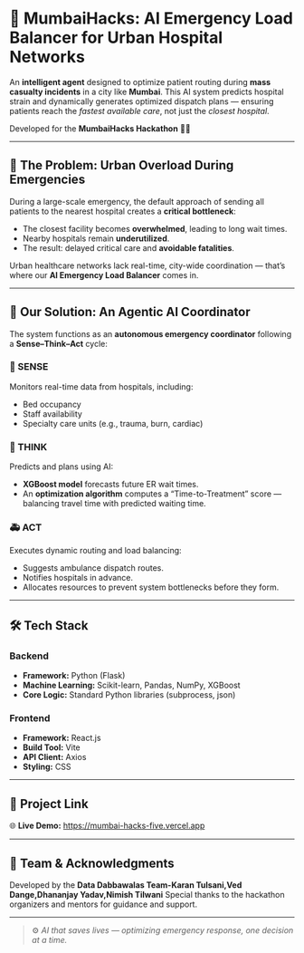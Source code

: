 # 🚨 MumbaiHacks: AI Emergency Load Balancer for Urban Hospital Networks

An **intelligent agent** designed to optimize patient routing during **mass casualty incidents** in a city like **Mumbai**. This AI system predicts hospital strain and dynamically generates optimized dispatch plans — ensuring patients reach the *fastest available care*, not just the *closest hospital*.

Developed for the **MumbaiHacks Hackathon** 🧠💡


---

## 🌆 The Problem: Urban Overload During Emergencies

During a large-scale emergency, the default approach of sending all patients to the nearest hospital creates a **critical bottleneck**:

- The closest facility becomes **overwhelmed**, leading to long wait times.  
- Nearby hospitals remain **underutilized**.  
- The result: delayed critical care and **avoidable fatalities**.

Urban healthcare networks lack real-time, city-wide coordination — that’s where our **AI Emergency Load Balancer** comes in.


---

## 🤖 Our Solution: An Agentic AI Coordinator

The system functions as an **autonomous emergency coordinator** following a **Sense–Think–Act** cycle:

### 🧠 SENSE  
Monitors real-time data from hospitals, including:
- Bed occupancy  
- Staff availability  
- Specialty care units (e.g., trauma, burn, cardiac)

### 🤔 THINK  
Predicts and plans using AI:
- **XGBoost model** forecasts future ER wait times.  
- An **optimization algorithm** computes a “Time-to-Treatment” score — balancing travel time with predicted waiting time.

### 🚑 ACT  
Executes dynamic routing and load balancing:
- Suggests ambulance dispatch routes.  
- Notifies hospitals in advance.  
- Allocates resources to prevent system bottlenecks before they form.


---

## 🛠️ Tech Stack

### **Backend**
- **Framework:** Python (Flask)  
- **Machine Learning:** Scikit-learn, Pandas, NumPy, XGBoost  
- **Core Logic:** Standard Python libraries (subprocess, json)

### **Frontend**
- **Framework:** React.js  
- **Build Tool:** Vite  
- **API Client:** Axios  
- **Styling:** CSS

---

## 🔗 Project Link

🌐 **Live Demo:** https://mumbai-hacks-five.vercel.app

---

## 👥 Team & Acknowledgments

Developed by the **Data Dabbawalas Team-Karan Tulsani,Ved Dange,Dhananjay Yadav,Nimish Tilwani** 
Special thanks to the hackathon organizers and mentors for guidance and support.

---

> ⚙️ *AI that saves lives — optimizing emergency response, one decision at a time.*